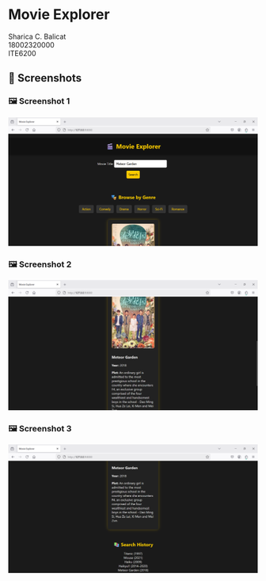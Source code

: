 # Movie Explorer

Sharica C. Balicat  
18002320000  
ITE6200

## 📸 Screenshots

### 🖼️ Screenshot 1  
![Screenshot 1](SCREENSHOTS/screenshot1.png)

### 🖼️ Screenshot 2  
![Screenshot 2](SCREENSHOTS/screenshot2.png)

### 🖼️ Screenshot 3  
![Screenshot 3](SCREENSHOTS/screenshot3.png)
